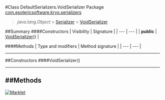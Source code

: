 #Class DefaultSerializers.VoidSerializer
Package [com.esotericsoftware.kryo.serializers](README.md)<br>

> *java.lang.Object* > [Serializer](../Serializer.md) > [VoidSerializer](VoidSerializer.md)






##Summary
####Constructors
| Visibility | Signature |
| --- | --- |
| **public** | [VoidSerializer](#voidserializer)() |

####Methods
| Type and modifiers | Method signature |
| --- | --- |

---


##Constructors
####VoidSerializer()
> 


---


##Methods
---

[![Marklet](https://img.shields.io/badge/Generated%20by-Marklet-green.svg)](https://github.com/Faylixe/marklet)